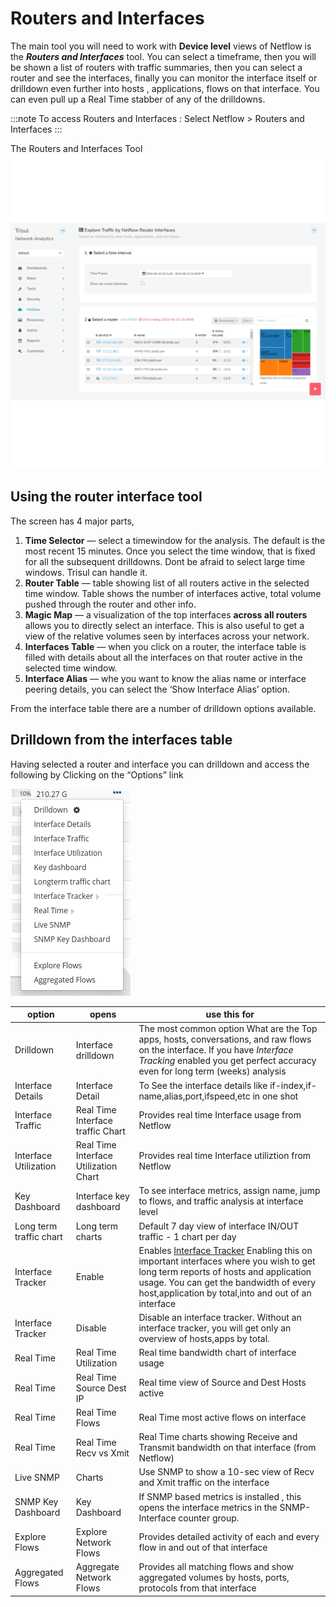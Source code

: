 # Routers and Interfaces

The main tool you will need to work with **Device level** views of
Netflow is the ***Routers and Interfaces*** tool. You can select a
timeframe, then you will be shown a list of routers with traffic
summaries, then you can select a router and see the interfaces, finally
you can monitor the interface itself or drilldown even further into
hosts , applications, flows on that interface. You can even pull up a
Real Time stabber of any of the drilldowns.

:::note
To access Routers and Interfaces : Select Netflow > Routers and Interfaces
:::


The Routers and Interfaces Tool  
![](images/router_interface.png)


## Using the router interface tool

The screen has 4 major parts,

1.  **Time Selector** — select a timewindow for the analysis. The
    default is the most recent 15 minutes. Once you select the time
    window, that is fixed for all the subsequent drilldowns. Dont be
    afraid to select large time windows. Trisul can handle it.
2.  **Router Table** — table showing list of all routers active in the
    selected time window. Table shows the number of interfaces active,
    total volume pushed through the router and other info.
3.  **Magic Map** — a visualization of the top interfaces **across all
    routers** allows you to directly select an interface. This is also
    useful to get a view of the relative volumes seen by interfaces
    across your network.
4.  **Interfaces Table** — when you click on a router, the interface
    table is filled with details about all the interfaces on that router
    active in the selected time window.
5.  **Interface Alias** — whe you want to know the alias name or
    interface peering details, you can select the ‘Show Interface Alias’
    option.

From the interface table there are a number of drilldown options
available.

## Drilldown from the interfaces table

Having selected a router and interface you can drilldown and access the
following by Clicking on the “Options” link

![](images/options.png)

| option | opens | use this for |
|----|----|----|
| Drilldown | Interface drilldown | The most common option What are the Top apps, hosts, conversations, and raw flows on the interface. If you have *Interface Tracking* enabled you get perfect accuracy even for long term (weeks) analysis |
| Interface Details | Interface Detail | To See the interface details like if-index,if-name,alias,port,ifspeed,etc in one shot |
| Interface Traffic | Real Time Interface traffic Chart | Provides real time Interface usage from Netflow |
| Interface Utilization | Real Time Interface Utilization Chart | Provides real time Interface utiliztion from Netflow |
| Key Dashboard | Interface key dashboard | To see interface metrics, assign name, jump to flows, and traffic analysis at interface level |
| Long term traffic chart | Long term charts | Default 7 day view of interface IN/OUT traffic - 1 chart per day |
| <i class='fa fa-eye'></i> Interface Tracker | Enable | Enables [Interface Tracker](interface_tracker.html) Enabling this on important interfaces where you wish to get long term reports of hosts and application usage. You can get the bandwidth of every host,application by total,into and out of an interface |
| Interface Tracker | Disable | Disable an interface tracker. Without an interface tracker, you will get only an overview of hosts,apps by total. |
| Real Time | Real Time Utilization | Real time bandwidth chart of interface usage |
| Real Time | Real Time Source Dest IP | Real time view of Source and Dest Hosts active |
| Real Time | Real Time Flows | Real Time most active flows on interface |
| Real Time | Real Time Recv vs Xmit | Real Time charts showing Receive and Transmit bandwidth on that interface (from Netflow) |
| Live SNMP | Charts | Use SNMP to show a 10-sec view of Recv and Xmit traffic on the interface |
| SNMP Key Dashboard | Key Dashboard | If SNMP based metrics is installed , this opens the interface metrics in the SNMP-Interface counter group. |
| Explore Flows | Explore Network Flows | Provides detailed activity of each and every flow in and out of that interface |
| Aggregated Flows | Aggregate Network Flows | Provides all matching flows and show aggregated volumes by hosts, ports, protocols from that interface |
